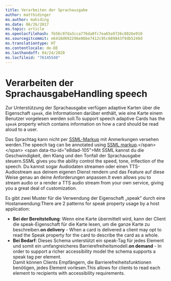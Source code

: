 ```yaml
---
title: Verarbeiten der Sprachausgabe
author: matthidinger
ms.author: mahiding
ms.date: 06/26/2017
ms.topic: article
ms.openlocfilehash: fb56c97da3cca776da0fc7ea65a9726c8826e910
ms.sourcegitcommit: e6418d692296e06be7412c95c689843f9db5240d
ms.translationtype: HT
ms.contentlocale: de-DE
ms.lasthandoff: 04/24/2020
ms.locfileid: "76145540"
---
```

# <a name="handling-speech"></a><span data-ttu-id="e8dad-102">Verarbeiten der Sprachausgabe</span><span class="sxs-lookup"><span data-stu-id="e8dad-102">Handling speech</span></span>

<span data-ttu-id="e8dad-103">Zur Unterstützung der Sprachausgabe verfügen adaptive Karten über die Eigenschaft `speak`, die Informationen darüber enthält, wie eine Karte einem Benutzer vorgelesen werden soll.</span><span class="sxs-lookup"><span data-stu-id="e8dad-103">To support speech adaptive Cards has the `speak` property which contains information on how a card should be read aloud to a user.</span></span>

<span data-ttu-id="e8dad-104">Das Sprachtag kann nicht per [SSML-Markup](https://msdn.microsoft.com/library/office/hh361578(v=office.14).aspx) mit Anmerkungen versehen werden.</span><span class="sxs-lookup"><span data-stu-id="e8dad-104">The speech tag can be annotated using  [SSML markup](https://msdn.microsoft.com/library/office/hh361578(v=office.14).aspx).</span></span> <span data-ttu-id="e8dad-105">Mit SSML kannst du die Geschwindigkeit, den Klang und den Tonfall der Sprachausgabe steuern.</span><span class="sxs-lookup"><span data-stu-id="e8dad-105">SSML gives you the ability control the speed, tone, inflection of the speech.</span></span>  <span data-ttu-id="e8dad-106">Du kannst sogar Audiodaten streamen oder einen TTS-Audiostream aus deinem eigenen Dienst rendern und das Feature auf diese Weise genau an deine Anforderungen anpassen.</span><span class="sxs-lookup"><span data-stu-id="e8dad-106">It even allows you to stream audio or a render a TTS audio stream from your own service, giving you a great deal of customization.</span></span>

<span data-ttu-id="e8dad-107">Es gibt zwei Muster für die Verwendung der Eigenschaft „speak“ durch eine Hostanwendung:</span><span class="sxs-lookup"><span data-stu-id="e8dad-107">There are 2 patterns for speak property usage by a host application:</span></span>
* <span data-ttu-id="e8dad-108">**Bei der Bereitstellung**: Wenn eine Karte übermittelt wird, kann der Client die speak-Eigenschaft für die Karte lesen, um die ganze Karte zu beschreiben.</span><span class="sxs-lookup"><span data-stu-id="e8dad-108">**on delivery** - When a card is delivered a client may opt to read the Speak property for the card to describe the card as a whole.</span></span>
* <span data-ttu-id="e8dad-109">**Bei Bedarf**: Dieses Schema unterstützt ein speak-Tag für jedes Element und somit ein umfangreicheres Barrierefreiheitsmodell.</span><span class="sxs-lookup"><span data-stu-id="e8dad-109">**on demand** - In order to support a richer accessibility model the schema supports a speak tag per element.</span></span>  
<span data-ttu-id="e8dad-110">Damit können Clients Empfängern, die Barrierefreiheitsfunktionen benötigen, jedes Element vorlesen.</span><span class="sxs-lookup"><span data-stu-id="e8dad-110">This allows for clients to read each element to recipients with accessibility requirements.</span></span>

